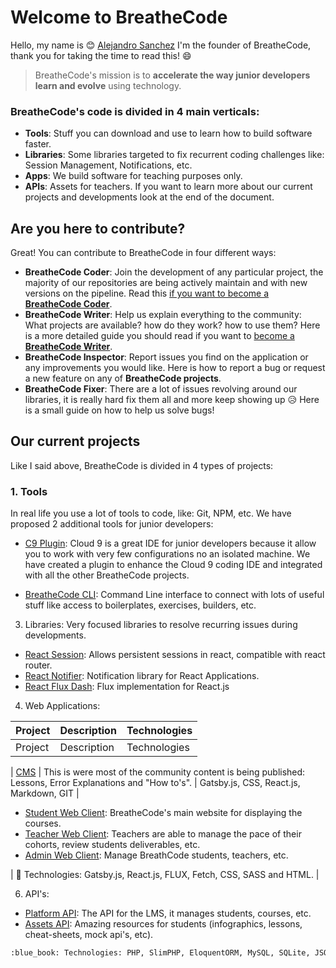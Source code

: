 # Welcome to BreatheCode

Hello, my name is :blush: [Alejandro Sanchez](https://alesanchezr.com) I'm the founder of BreatheCode, thank you for taking the time to read this!  :smile:

> BreatheCode's mission is to **accelerate the way junior developers learn and evolve** using technology.

### BreatheCode's code is divided in 4 main verticals:
- **Tools**: Stuff you can download and use to learn how to build software faster.
- **Libraries**: Some libraries targeted to fix recurrent coding challenges like: Session Management, Notifications, etc.
- **Apps**: We build software for teaching purposes only.
- **APIs**: Assets for teachers.
If you want to learn more about our current projects and developments look at the end of the document.

## Are you here to contribute?
Great! You can contribute to BreatheCode in four different ways:
- **BreatheCode Coder**: Join the development of any particular project, the majority of our repositories are being actively maintain and with new versions on the pipeline. Read this [if you want to become a **BreatheCode Coder**](#).
- **BreatheCode Writer**: Help us explain everything to the community: What projects are available? how do they work? how to use them? Here is a more detailed guide you should read if you want to [become a **BreatheCode Writer**](#).
- **BreatheCode Inspector**: Report issues you find on the application or any improvements you would like. Here is how to report a bug or request a new feature on any of **BreatheCode projects**.
- **BreatheCode Fixer**: There are a lot of issues revolving around our libraries, it is really hard fix them all and more keep showing up :disappointed_relieved: Here is a small guide on how to help us solve bugs!

## Our current projects
Like I said above, BreatheCode is divided in 4 types of projects:
### 1. Tools
In real life you use a lot of tools to code, like: Git, NPM, etc. We have proposed 2 additional tools for junior developers:
 
  - [C9 Plugin](https://github.com/breatheco-de/c9-plugin): Cloud 9 is a great IDE for junior developers because it allow you to work with very few configurations no an isolated machine. We have created a plugin to enhance the Cloud 9 coding IDE and integrated with all the other BreatheCode projects.
  
  - [BreatheCode CLI](https://github.com/breatheco-de/breathecode-cli): Command Line interface to connect with lots of useful stuff like access to boilerplates, exercises, builders, etc.

3. Libraries: Very focused libraries to resolve recurring issues during developments.
  - [React Session](https://github.com/breatheco-de/react-session): Allows persistent sessions in react, compatible with react router.
  - [React Notifier](https://github.com/breatheco-de/react-notifier): Notification library for React Applications.
  - [React Flux Dash](https://github.com/4GeeksAcademy/react-flux-dash): Flux implementation for React.js

4. Web Applications:

| Project 		| Description | Technologies |
| ---------- 	| -------------- | ---------------- |
| Project 		| Description | Technologies |

| [CMS](https://github.com/breatheco-de/desktop-client) | This is were most of the community content is being published: Lessons, Error Explanations and "How to's". | Gatsby.js, CSS, React.js, Markdown, GIT |

  - [Student Web Client](https://github.com/breatheco-de/desktop-client): BreatheCode's main website for displaying the courses.
  - [Teacher Web Client](https://github.com/breatheco-de/teacher-client): Teachers are able to manage the pace of their cohorts, review students deliverables, etc.
  - [Admin Web Client](https://github.com/breatheco-de/admin-client): Manage BreathCode students, teachers, etc.

|  :blue_book: Technologies: Gatsby.js, React.js, FLUX, Fetch, CSS, SASS and HTML. |

6. API's:
  - [Platform API](https://api.breatheco.de): The API for the LMS, it manages students, courses, etc.
  - [Assets API](https://assets.breatheco.de): Amazing resources for students (infographics, lessons, cheat-sheets, mock api's, etc).
 ```txt
 :blue_book: Technologies: PHP, SlimPHP, EloquentORM, MySQL, SQLite, JSON, Static Files, REST.
 ```
<!--stackedit_data:
eyJoaXN0b3J5IjpbOTI0MDQ0NjksLTE4MDA1ODY5NDAsLTEzNj
QxMTQ2NzEsMTUxNDEyNDUxMCwxNTU3NDU2NzcxLDE4NjgxNTM1
ODAsMTY3Njg0MjU5OCwxMjczNzQyNjkwLC0xNzgwMzM4NTQ4LC
0xOTg3OTQ1ODMwLC0xMzkzMzQyNjI1LC0xMzExODc4MDM3LDUw
NjQyMTg1NywtMTA5MjI5MDQ2OCwyMDE0NTI2NTA5LDE1MDE3Mj
cwMDcsMTk3NTAyNTczNV19
-->